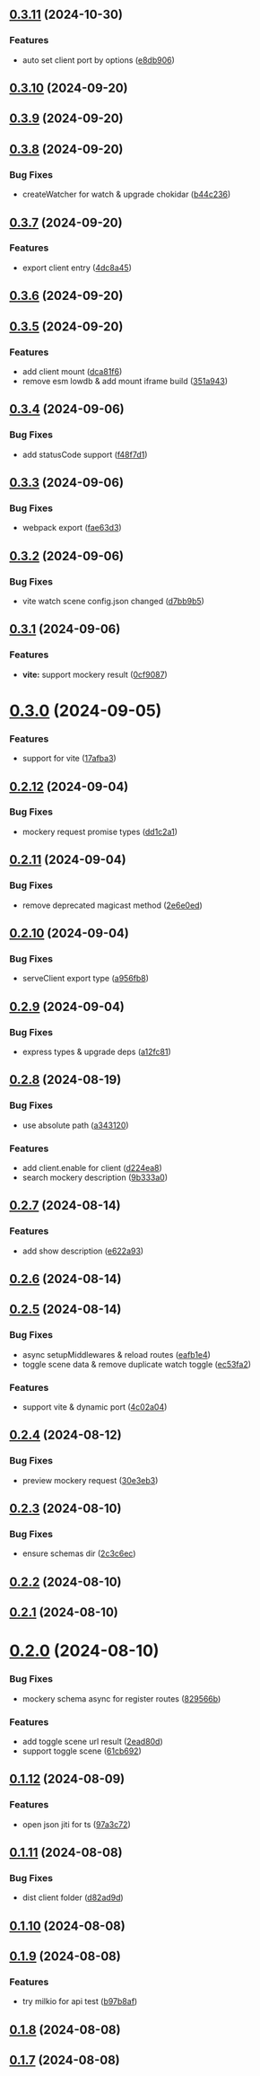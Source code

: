 ## [0.3.11](https://github.com/YunYouJun/unplugin-mockery/compare/v0.3.10...v0.3.11) (2024-10-30)


### Features

* auto set client port by options ([e8db906](https://github.com/YunYouJun/unplugin-mockery/commit/e8db9062c64c1819fc93b44aee6b76802d89a220))



## [0.3.10](https://github.com/YunYouJun/unplugin-mockery/compare/v0.3.9...v0.3.10) (2024-09-20)



## [0.3.9](https://github.com/YunYouJun/unplugin-mockery/compare/v0.3.8...v0.3.9) (2024-09-20)



## [0.3.8](https://github.com/YunYouJun/unplugin-mockery/compare/v0.3.7...v0.3.8) (2024-09-20)


### Bug Fixes

* createWatcher for watch & upgrade chokidar ([b44c236](https://github.com/YunYouJun/unplugin-mockery/commit/b44c2361c0da2efa12a62c304bf31ed533725fa0))



## [0.3.7](https://github.com/YunYouJun/unplugin-mockery/compare/v0.3.6...v0.3.7) (2024-09-20)


### Features

* export client entry ([4dc8a45](https://github.com/YunYouJun/unplugin-mockery/commit/4dc8a455e9d338a419bf2a308e2dd3b137271e1d))



## [0.3.6](https://github.com/YunYouJun/unplugin-mockery/compare/v0.3.5...v0.3.6) (2024-09-20)



## [0.3.5](https://github.com/YunYouJun/unplugin-mockery/compare/v0.3.4...v0.3.5) (2024-09-20)


### Features

* add client mount ([dca81f6](https://github.com/YunYouJun/unplugin-mockery/commit/dca81f65762781fcc6ca1d3c8b0838d390d89776))
* remove esm lowdb & add mount iframe build ([351a943](https://github.com/YunYouJun/unplugin-mockery/commit/351a9430677f1a080847d7fd6f5509910d3553a2))



## [0.3.4](https://github.com/YunYouJun/unplugin-mockery/compare/v0.3.3...v0.3.4) (2024-09-06)


### Bug Fixes

* add statusCode support ([f48f7d1](https://github.com/YunYouJun/unplugin-mockery/commit/f48f7d1c2b641cee82ef4679cea35f00634cec64))



## [0.3.3](https://github.com/YunYouJun/unplugin-mockery/compare/v0.3.2...v0.3.3) (2024-09-06)


### Bug Fixes

* webpack export ([fae63d3](https://github.com/YunYouJun/unplugin-mockery/commit/fae63d3797dea01c12fdac5963b8732897990c7e))



## [0.3.2](https://github.com/YunYouJun/unplugin-mockery/compare/v0.3.1...v0.3.2) (2024-09-06)


### Bug Fixes

* vite watch scene config.json changed ([d7bb9b5](https://github.com/YunYouJun/unplugin-mockery/commit/d7bb9b579e88194e2b32d3b55606097a14f7a5df))



## [0.3.1](https://github.com/YunYouJun/unplugin-mockery/compare/v0.3.0...v0.3.1) (2024-09-06)


### Features

* **vite:** support mockery result ([0cf9087](https://github.com/YunYouJun/unplugin-mockery/commit/0cf908798d368de5967c6af6dbadb747b1033d26))



# [0.3.0](https://github.com/YunYouJun/unplugin-mockery/compare/v0.2.12...v0.3.0) (2024-09-05)


### Features

* support for vite ([17afba3](https://github.com/YunYouJun/unplugin-mockery/commit/17afba34f755b262250883cd636469306dfa426a))



## [0.2.12](https://github.com/YunYouJun/unplugin-mockery/compare/v0.2.11...v0.2.12) (2024-09-04)


### Bug Fixes

* mockery request promise types ([dd1c2a1](https://github.com/YunYouJun/unplugin-mockery/commit/dd1c2a1a98f32887f2b93e982b36cb5505bab093))



## [0.2.11](https://github.com/YunYouJun/unplugin-mockery/compare/v0.2.10...v0.2.11) (2024-09-04)


### Bug Fixes

* remove deprecated magicast method ([2e6e0ed](https://github.com/YunYouJun/unplugin-mockery/commit/2e6e0ed40fa31682d85356de2cd9347d4f520e4e))



## [0.2.10](https://github.com/YunYouJun/unplugin-mockery/compare/v0.2.9...v0.2.10) (2024-09-04)


### Bug Fixes

* serveClient export type ([a956fb8](https://github.com/YunYouJun/unplugin-mockery/commit/a956fb8fc19d2aa9186d001952f435f878ba50a9))



## [0.2.9](https://github.com/YunYouJun/unplugin-mockery/compare/v0.2.8...v0.2.9) (2024-09-04)


### Bug Fixes

* express types & upgrade deps ([a12fc81](https://github.com/YunYouJun/unplugin-mockery/commit/a12fc81ce3cc46bfb58705dbef2d8b8249ad137a))



## [0.2.8](https://github.com/YunYouJun/unplugin-mockery/compare/v0.2.7...v0.2.8) (2024-08-19)


### Bug Fixes

* use absolute path ([a343120](https://github.com/YunYouJun/unplugin-mockery/commit/a343120e7ebf98e705dc53dc6ae41bc4c2247f56))


### Features

* add client.enable for client ([d224ea8](https://github.com/YunYouJun/unplugin-mockery/commit/d224ea8b936e1ff31558c3a5ccf7b6a7727bbb54))
* search mockery description ([9b333a0](https://github.com/YunYouJun/unplugin-mockery/commit/9b333a0b4c437f9ab299102a6a02f712df57372a))



## [0.2.7](https://github.com/YunYouJun/unplugin-mockery/compare/v0.2.6...v0.2.7) (2024-08-14)


### Features

* add show description ([e622a93](https://github.com/YunYouJun/unplugin-mockery/commit/e622a93caa296d2cc10faa41881e05902bfbf503))



## [0.2.6](https://github.com/YunYouJun/unplugin-mockery/compare/v0.2.5...v0.2.6) (2024-08-14)



## [0.2.5](https://github.com/YunYouJun/unplugin-mockery/compare/v0.2.4...v0.2.5) (2024-08-14)


### Bug Fixes

* async setupMiddlewares & reload routes ([eafb1e4](https://github.com/YunYouJun/unplugin-mockery/commit/eafb1e479aa8527eb379200f1be580c2041890a8))
* toggle scene data & remove duplicate watch toggle ([ec53fa2](https://github.com/YunYouJun/unplugin-mockery/commit/ec53fa289240d889bef569737e4b3acb61419de9))


### Features

* support vite & dynamic port ([4c02a04](https://github.com/YunYouJun/unplugin-mockery/commit/4c02a041e1e073e9a7b6af651bc887012b5f9d8c))



## [0.2.4](https://github.com/YunYouJun/unplugin-mockery/compare/v0.2.3...v0.2.4) (2024-08-12)


### Bug Fixes

* preview mockery request ([30e3eb3](https://github.com/YunYouJun/unplugin-mockery/commit/30e3eb348180ce4b70caf7c0fb77e2c4ff0ab1ae))



## [0.2.3](https://github.com/YunYouJun/unplugin-mockery/compare/v0.2.2...v0.2.3) (2024-08-10)


### Bug Fixes

* ensure schemas dir ([2c3c6ec](https://github.com/YunYouJun/unplugin-mockery/commit/2c3c6ec12332c5c04af384918e43de1857a39df9))



## [0.2.2](https://github.com/YunYouJun/unplugin-mockery/compare/v0.2.1...v0.2.2) (2024-08-10)



## [0.2.1](https://github.com/YunYouJun/unplugin-mockery/compare/v0.2.0...v0.2.1) (2024-08-10)



# [0.2.0](https://github.com/YunYouJun/unplugin-mockery/compare/v0.1.12...v0.2.0) (2024-08-10)


### Bug Fixes

* mockery schema async for register routes ([829566b](https://github.com/YunYouJun/unplugin-mockery/commit/829566b41b251993132e52216c07c5e15852ad74))


### Features

* add toggle scene url result ([2ead80d](https://github.com/YunYouJun/unplugin-mockery/commit/2ead80db25117274921e9aa4ca18a56bbf1c9d0e))
* support toggle scene ([61cb692](https://github.com/YunYouJun/unplugin-mockery/commit/61cb6924e1532e66fbc19499143de2ea2e78765e))



## [0.1.12](https://github.com/YunYouJun/unplugin-mockery/compare/v0.1.11...v0.1.12) (2024-08-09)


### Features

* open json jiti for ts ([97a3c72](https://github.com/YunYouJun/unplugin-mockery/commit/97a3c7219b16c397fa79a5855a83fc690d010933))



## [0.1.11](https://github.com/YunYouJun/unplugin-mockery/compare/v0.1.10...v0.1.11) (2024-08-08)


### Bug Fixes

* dist client folder ([d82ad9d](https://github.com/YunYouJun/unplugin-mockery/commit/d82ad9d30b161c2c819688f82766ad7d0a4c3aa1))



## [0.1.10](https://github.com/YunYouJun/unplugin-mockery/compare/v0.1.9...v0.1.10) (2024-08-08)



## [0.1.9](https://github.com/YunYouJun/unplugin-mockery/compare/v0.1.8...v0.1.9) (2024-08-08)


### Features

* try milkio for api test ([b97b8af](https://github.com/YunYouJun/unplugin-mockery/commit/b97b8af063d6de71096244cbaf3fbac1c7bfd5b9))



## [0.1.8](https://github.com/YunYouJun/unplugin-mockery/compare/v0.1.7...v0.1.8) (2024-08-08)



## [0.1.7](https://github.com/YunYouJun/unplugin-mockery/compare/v0.1.6...v0.1.7) (2024-08-08)



